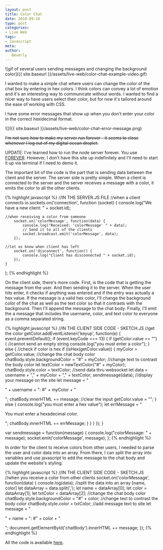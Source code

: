 ```yaml
---
layout: post
title: Color Chat
date: 2018-09-18
type: post
categories:
- Live Web
tags:
- Javascript
meta:
author:
   Beverly
---
```

![gif of several users sending messages and changing the background color]({{ site.baseurl }}/assets/live-web/color-chat-example-video.gif)

I wanted to make a simple chat where users can change the color of the chat box by entering in hex colors. I think colors can convey a lot of emotion and it's an interesting way to communicate without words. I wanted to find a nicer way to have users select their color, but for now it's tailored around the ease of working with CSS.

<!--more-->

I have some error messages that show up when you don't enter your color in the correct hexidecimal format.

![]({{ site.baseurl }}/assets/live-web/color-chat-error-message.png)

~~I'm not sure how to make my server run forever - it seems to close whenever I log out of my digital ocean droplet.~~

UPDATE: I've learned how to run the node server forever. You use [FOREVER](https://www.npmjs.com/package/forever). However, I don't have this site up indefinitely and I'll need to start it up via terminal if I need to demo it.

The important bit of the code is the part that is sending data between the client and the server. The server side is pretty simple. When a client is connected to the server and the server receives a message with a color, it emits the color to all the other clients.

{% highlight javascript %}
//IN THE SERVER.JS FILE
//when a client connects
io.sockets.on('connection', function (socket) {
		console.log("We have a new client: " + socket.id);

    //when receiving a color from someone
		socket.on('colorMessage', function(data) {
			console.log("Received: 'colorMessage' " + data);
			// Send it to all of the clients
			socket.broadcast.emit('colorMessage', data);
		});

    //let us know when client has left
		socket.on('disconnect', function() {
			console.log("Client has disconnected " + socket.id);
		});
	}
);
{% endhighlight %}

On the client side, there's more code. First, is the code that is getting the message from the user. And then sending it to the server. When the user hits enter, it checks if anything was entered and if the entry was actually a hex value. If the message is a valid hex color, I'll change the background color of the chat as well as the text color so that it contrasts with the background. Then I'll append the message to the chat body. Finally, I'll emit the a message that includes the username, color, and text color to everyone as a comma separated string.

{% highlight javascript %}
//IN THE CLIENT SIDE CODE - SKETCH.JS
//get the color
getColor.addEventListener('keyup', function(e) {
  event.preventDefault();
  if (event.keyCode === 13) {
    if (getColor.value == "") {
      //cannot send an empty string
      console.log("you must enter a color");
    } else {
      //check if color is hex
      if (isHex(getColor.value)) {
        myColor = getColor.value;
        //change the chat body color
        chatBody.style.backgroundColor = "#" + myColor;
        //change text to contrast the body color
        let textColor = newTextColor("#" + myColor);
        chatBody.style.color = textColor;
        //send data thru websocket
        let data = username + "," + myColor + "," + textColor;
        sendmessage(data);
        //display your message on the site
        let message = "<p>" + username + ": #" + myColor + "</p>";
        chatBody.innerHTML += message;
        //clear the input
        getColor.value = "";
      } else {
        console.log("you must enter a hex value");
        let errMessage = "<p>You must enter a hexadecimal color.</p>";
        chatBody.innerHTML += errMessage;
      }
    }
  }
});
}

var sendmessage = function(message) {
  console.log("colorMessage: " + message);
  socket.emit('colorMessage', message);
};
{% endhighlight %}

In order for the client to receive colors from other users, I needed to parse the user and color data into an array. From there, I can split the array into variables and use javascript to add the message to the chat body and update the website's styling.

{% highlight javascript %}
//IN THE CLIENT SIDE CODE - SKETCH.JS
//when you receive a color from other clients
socket.on('colorMessage', function(data) {
  console.log(data);
  //split the data into an array [name, color]
  let dataArray = data.split(',');
  let name = dataArray[0];
  let color = dataArray[1];
  let txtColor = dataArray[2];
  //change the chat body color
  chatBody.style.backgroundColor = "#" + color;
  //change text to contrast the body color
  chatBody.style.color = txtColor;
  //add message text to site
  let message = "<p>" + name + ": #" + color + "</p>";
  document.getElementById('chatBody').innerHTML += message;
});
{% endhighlight %}

All the code is available [here](https://github.com/bevchou/live-web/tree/master/2018_9_17_NodeJsColorChat).

